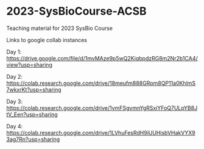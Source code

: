# 2023-SysBioCourse-ACSB

Teaching material for 2023 SysBio Course

Links to google collab instances

Day 1: https://drive.google.com/file/d/1mvMAze9p5wQ2KiqbpdzRG8m2Nr2b1CA4/view?usp=sharing

Day 2: https://colab.research.google.com/drive/18meufm888GRpm8QP11a0KhlmS7wkxrKt?usp=sharing

Day 3: https://colab.research.google.com/drive/1ymFSgvmnYgRSxiYFoQ7ULpYB8JtV_Een?usp=sharing

Day 4: https://colab.research.google.com/drive/1LVhuFesRdH9iUUHisbVHakVYX93ag7Rn?usp=sharing
